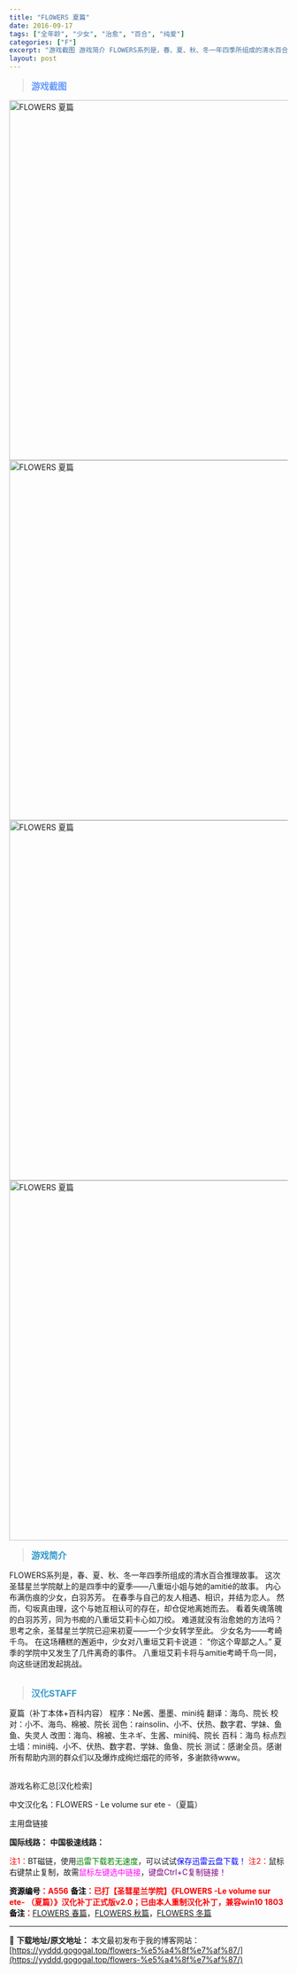 ```yaml
---
title: "FLOWERS 夏篇"
date: 2016-09-17
tags: ["全年龄", "少女", "治愈", "百合", "纯爱"]
categories: ["F"]
excerpt: "游戏截图 游戏简介 FLOWERS系列是，春、夏、秋、冬一年四季所组成的清水百合推理故事。 这次圣彗星兰学院献上的是四季中的夏季——八重垣小姐与她的amitié的故事。 内心布满伤痕的少女，白羽苏芳。 在春季与自己的友人相遇、相识，并结为恋人。 然而，匂坂真由理，这个与她互相认可的存在，却仓促地离她&hellip;"
layout: post
---
```


<div>
<blockquote><b><span style="font-size: 12pt; color: #6699ff;">游戏截图</span></b></blockquote>
<div><img title="点击放大" src="https://yyddd.gogogal.top/wp-content/uploads/2025/04/20250429_6810fd25b5b1a.webp" alt="FLOWERS 夏篇" width="650" /></div>
<div><img title="点击放大" src="https://yyddd.gogogal.top/wp-content/uploads/2025/04/20250429_6810fd273c2bf.webp" alt="FLOWERS 夏篇" width="650" /></div>
<div><img title="点击放大" src="https://yyddd.gogogal.top/wp-content/uploads/2025/04/20250429_6810fd29a0515.webp" alt="FLOWERS 夏篇" width="650" /></div>
<div><img title="点击放大" src="https://yyddd.gogogal.top/wp-content/uploads/2025/04/20250429_6810fd2b88db5.webp" alt="FLOWERS 夏篇" width="650" /></div>
<blockquote><b><span style="font-size: 12pt; color: #3399cc;">游戏简介</span></b></blockquote>
<div>FLOWERS系列是，春、夏、秋、冬一年四季所组成的清水百合推理故事。
这次圣彗星兰学院献上的是四季中的夏季——八重垣小姐与她的amitié的故事。
内心布满伤痕的少女，白羽苏芳。
在春季与自己的友人相遇、相识，并结为恋人。
然而，匂坂真由理，这个与她互相认可的存在，却仓促地离她而去。
看着失魂落魄的白羽苏芳，同为书痴的八重垣艾莉卡心如刀绞。
难道就没有治愈她的方法吗？思考之余，圣彗星兰学院已迎来初夏——一个少女转学至此。
少女名为——考崎千鸟。
在这场糟糕的邂逅中，少女对八重垣艾莉卡说道：
“你这个卑鄙之人。”
夏季的学院中又发生了几件离奇的事件。
八重垣艾莉卡将与amitie考崎千鸟一同，向这些谜团发起挑战。</div>
&nbsp;
<blockquote><b><span style="font-size: 12pt; color: #3399cc;">汉化STAFF</span></b></blockquote>
<div>夏篇（补丁本体+百科内容）
程序：Ne酱、墨墨、mini纯
翻译：海鸟、院长
校对：小不、海鸟、棉被、院长
润色：rainsolin、小不、伏热、数字君、学妹、鱼鱼、失灵人
改图：海鸟、棉被、生ネギ、生酱、mini纯、院长
百科：海鸟
标点烈士墙：mini纯、小不、伏热、数字君、学妹、鱼鱼、院长
测试：感谢全员。感谢所有帮助内测的群众们以及爆炸成绚烂烟花的师爷，多谢款待www。</div>
&nbsp;

游戏名称汇总[汉化检索]

中文汉化名：FLOWERS - Le volume sur ete -（夏篇）

</div>
<div class="panel panel-primary">
<div class="panel-heading">主用盘链接</div>
<div class="panel-body">

<b>国际线路：</b>
<b>中国极速线路：</b>


<span style="color: #ff0000;">注1：</span>BT磁链，使用<span style="color: #008000;">迅雷下载若无速度</span>，可以试试<span style="color: #0000ff;">保存迅雷云盘下载！</span>
<span style="color: #ff0000;">注2：</span>鼠标右键禁止复制，故需<span style="color: #ff00ff;">鼠标左键选中链接</span>，<span style="color: #800080;">键盘Ctrl+C复制链接！</span>

</div>
<div class="panel-footer"><span style="color: #ff0000;"><b><span style="color: #000000;">资源编号</span>：A556</b></span>
<span style="color: #ff0000;"><b><span style="color: #000000;">备注</span>：已打【圣彗星兰学院】《FLOWERS -Le volume sur ete- （夏篇）》汉化补丁正式版v2.0；已由本人重制汉化补丁，兼容win10 1803</b></span></div>
<div><span style="color: #ff0000;"><b><span style="color: #000000;">备注</span>：</b></span><a href="https://yyddd.gogogal.top/flowers-%e6%98%a5%e7%af%87/" target="_blank" rel="noopener">FLOWERS 春篇</a>，<a href="https://yyddd.gogogal.top/flowers-%e7%a7%8b%e7%af%87/" target="_blank" rel="noopener">FLOWERS 秋篇</a>，<a href="https://yyddd.gogogal.top/flowers-%e5%86%ac%e7%af%87/" target="_blank" rel="noopener">FLOWERS 冬篇</a></div>
</div>

---
📖 **下载地址/原文地址：** 本文最初发布于我的博客网站：[https://yyddd.gogogal.top/flowers-%e5%a4%8f%e7%af%87/](https://yyddd.gogogal.top/flowers-%e5%a4%8f%e7%af%87/)
